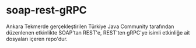 # soap-rest-gRPC
Ankara Tekmerde gerçekleştirilen Türkiye Java Community tarafından düzenlenen etkinlikte SOAP'tan REST'e, REST'ten gRPC'ye isimli etkinliğe ait dosyaları içeren repo'dur.
